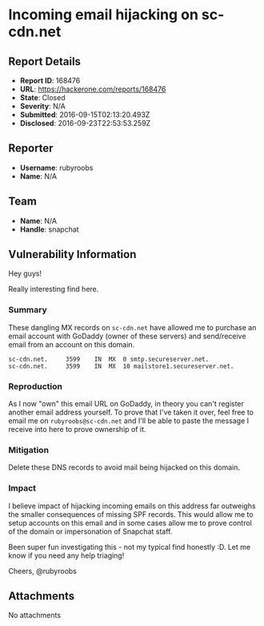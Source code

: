 # Incoming email hijacking on sc-cdn.net

## Report Details
- **Report ID**: 168476
- **URL**: https://hackerone.com/reports/168476
- **State**: Closed
- **Severity**: N/A
- **Submitted**: 2016-09-15T02:13:20.493Z
- **Disclosed**: 2016-09-23T22:53:53.259Z

## Reporter
- **Username**: rubyroobs
- **Name**: N/A

## Team
- **Name**: N/A
- **Handle**: snapchat

## Vulnerability Information
Hey guys!

Really interesting find here.

### Summary
These dangling MX records on `sc-cdn.net` have allowed me to purchase an email account with GoDaddy (owner of these servers) and send/receive email from an account on this domain.

```
sc-cdn.net.		3599	IN	MX	0 smtp.secureserver.net.
sc-cdn.net.		3599	IN	MX	10 mailstore1.secureserver.net.
```

### Reproduction
As I now "own" this email URL on GoDaddy, in theory you can't register another email address yourself. To prove that I've taken it over, feel free to email me on `rubyroobs@sc-cdn.net` and I'll be able to paste the message I receive into here to prove ownership of it.

### Mitigation
Delete these DNS records to avoid mail being hijacked on this domain.

### Impact
I believe impact of hijacking incoming emails on this address far outweighs the smaller consequences of missing SPF records. This would allow me to setup accounts on this email and in some cases allow me to prove control of the domain or impersonation of Snapchat staff.

Been super fun investigating this - not my typical find honestly :D. Let me know if you need any help triaging!

Cheers,
@rubyroobs

## Attachments
No attachments
